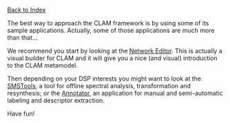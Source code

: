 [Back to Index](DeprecatedDoc/CLAMUserManual "wikilink")

The best way to approach the CLAM framework is by using some of its sample applications. Actually, some of those applications are much more than that...

We recommend you start by looking at the [Network Editor](Manual_NetworkEditor "wikilink"). This is actually a visual builder for CLAM and it will give you a nice (and visual) introduction to the CLAM metamodel.

Then depending on your DSP interests you might want to look at the [SMSTools](Manual_SMSTools "wikilink"), a tool for offline spectral analysis, transformation and resynthesis; or the [Annotator](Music_Annotator "wikilink"), an application for manual and semi-automatic labeling and descriptor extraction.

Have fun!
